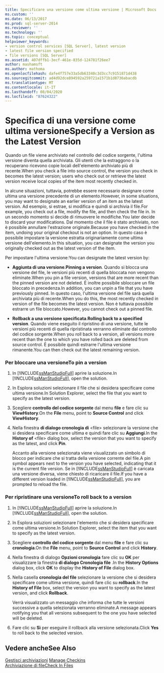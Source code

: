 ```yaml
---
title: Specificare una versione come ultima versione | Microsoft Docs
ms.custom: ''
ms.date: 06/13/2017
ms.prod: sql-server-2014
ms.reviewer: ''
ms.technology: ''
ms.topic: conceptual
helpviewer_keywords:
- version control services [SQL Server], latest version
- latest file version specified
- file versions [SQL Server]
ms.assetid: 407dffb1-3ecf-461e-835d-124781f26ee7
author: mashamsft
ms.author: mathoma
ms.openlocfilehash: dafe4f757e33a5db63340c3d3cc7c9151871d438
ms.sourcegitcommit: ad4d92dce894592a259721a1571b1d8736abacdb
ms.translationtype: MT
ms.contentlocale: it-IT
ms.lasthandoff: 08/04/2020
ms.locfileid: "87624322"
---
```

# <a name="specify-a-version-as-the-latest-version"></a><span data-ttu-id="e8032-102">Specifica di una versione come ultima versione</span><span class="sxs-lookup"><span data-stu-id="e8032-102">Specify a Version as the Latest Version</span></span>
  <span data-ttu-id="e8032-103">Quando un file viene archiviato nel controllo del codice sorgente, l'ultima versione diventa quella archiviata. Gli utenti che la estraggono o la recuperano ricevono copie locali dell'elemento archiviato più di recente.</span><span class="sxs-lookup"><span data-stu-id="e8032-103">When you check a file into source control, the version you check in becomes the latest version; users who check out or retrieve the latest version receive local copies of the item most recently checked in.</span></span>  
  
 <span data-ttu-id="e8032-104">In alcune situazioni, tuttavia, potrebbe essere necessario designare come ultima una versione precedente di un elemento.</span><span class="sxs-lookup"><span data-stu-id="e8032-104">However, in some situations, you may want to designate an earlier version of an item as the latest version.</span></span> <span data-ttu-id="e8032-105">Ad esempio, si estrae, si modifica e quindi si archivia il file.</span><span class="sxs-lookup"><span data-stu-id="e8032-105">For example, you check out a file, modify the file, and then check the file in.</span></span> <span data-ttu-id="e8032-106">In un secondo momento si decide di rimuovere le modifiche.</span><span class="sxs-lookup"><span data-stu-id="e8032-106">You later decide to discard your modifications.</span></span> <span data-ttu-id="e8032-107">Dal momento che il file è stato archiviato, non è possibile annullare l'estrazione originale.</span><span class="sxs-lookup"><span data-stu-id="e8032-107">Because you have checked in the item, undoing your original checkout is not an option.</span></span> <span data-ttu-id="e8032-108">In questo caso è possibile impostare la versione estratta originariamente come ultima versione dell'elemento.</span><span class="sxs-lookup"><span data-stu-id="e8032-108">In this situation, you can designate the version you originally checked out as the latest version of the item.</span></span>  
  
 <span data-ttu-id="e8032-109">Per impostare l'ultima versione:</span><span class="sxs-lookup"><span data-stu-id="e8032-109">You can designate the latest version by:</span></span>  
  
-   <span data-ttu-id="e8032-110">**Aggiunta di una versione**.</span><span class="sxs-lookup"><span data-stu-id="e8032-110">**Pinning a version**.</span></span> <span data-ttu-id="e8032-111">Quando si blocca una versione del file, le versioni più recenti di quella bloccata non vengono eliminate.</span><span class="sxs-lookup"><span data-stu-id="e8032-111">When you pin a file version, versions that are more recent than the pinned version are not deleted.</span></span> <span data-ttu-id="e8032-112">È inoltre possibile sbloccare un file bloccato in precedenza.</span><span class="sxs-lookup"><span data-stu-id="e8032-112">In addition, you can unpin a file that you have previously pinned.</span></span> <span data-ttu-id="e8032-113">In questo caso, l'ultima versione del file sarà quella archiviata più di recente.</span><span class="sxs-lookup"><span data-stu-id="e8032-113">When you do this, the most recently checked in version of the file becomes the latest version.</span></span> <span data-ttu-id="e8032-114">Non è tuttavia possibile estrarre un file bloccato.</span><span class="sxs-lookup"><span data-stu-id="e8032-114">However, you cannot check out a pinned file.</span></span>  
  
-   <span data-ttu-id="e8032-115">**Rollback a una versione specificata**.</span><span class="sxs-lookup"><span data-stu-id="e8032-115">**Rolling back to a specified version**.</span></span> <span data-ttu-id="e8032-116">Quando viene eseguito il ripristino di una versione, tutte le versioni più recenti di quella ripristinata verranno eliminate dal controllo del codice sorgente.</span><span class="sxs-lookup"><span data-stu-id="e8032-116">When you roll back to a version, all versions more recent than the one to which you have rolled back are deleted from source control.</span></span> <span data-ttu-id="e8032-117">È possibile quindi estrarre l'ultima versione rimanente.</span><span class="sxs-lookup"><span data-stu-id="e8032-117">You can then check out the latest remaining version.</span></span>  
  
### <a name="to-pin-a-version"></a><span data-ttu-id="e8032-118">Per bloccare una versione</span><span class="sxs-lookup"><span data-stu-id="e8032-118">To pin a version</span></span>  
  
1.  <span data-ttu-id="e8032-119">In [!INCLUDE[ssManStudioFull](../includes/ssmanstudiofull-md.md)] aprire la soluzione.</span><span class="sxs-lookup"><span data-stu-id="e8032-119">In [!INCLUDE[ssManStudioFull](../includes/ssmanstudiofull-md.md)], open the solution.</span></span>  
  
2.  <span data-ttu-id="e8032-120">In Esplora soluzioni selezionare il file che si desidera specificare come ultima versione.</span><span class="sxs-lookup"><span data-stu-id="e8032-120">In Solution Explorer, select the file that you want to specify as the latest version.</span></span>  
  
3.  <span data-ttu-id="e8032-121">Scegliere **controllo del codice sorgente** dal menu **file** e fare clic su **ViewHistory**.</span><span class="sxs-lookup"><span data-stu-id="e8032-121">On the **File** menu, point to **Source Control** and click **ViewHistory**.</span></span>  
  
4.  <span data-ttu-id="e8032-122">Nella finestra **di dialogo cronologia di** \<file> selezionare la versione che si desidera specificare come ultima e quindi fare clic su **Aggiungi**.</span><span class="sxs-lookup"><span data-stu-id="e8032-122">In the **History of** \<file> dialog box, select the version that you want to specify as the latest, and click **Pin**.</span></span>  
  
     <span data-ttu-id="e8032-123">Accanto alla versione selezionata viene visualizzato un simbolo di blocco per indicare che si tratta della versione corrente del file.</span><span class="sxs-lookup"><span data-stu-id="e8032-123">A pin symbol appears next to the version you have selected, indicating that it is the current file version.</span></span> <span data-ttu-id="e8032-124">Se in [!INCLUDE[ssManStudioFull](../includes/ssmanstudiofull-md.md)] è caricata una versione diversa, viene chiesto di ricaricare il file.</span><span class="sxs-lookup"><span data-stu-id="e8032-124">If you have a different version loaded in [!INCLUDE[ssManStudioFull](../includes/ssmanstudiofull-md.md)], you are prompted to reload the file.</span></span>  
  
### <a name="to-roll-back-to-a-version"></a><span data-ttu-id="e8032-125">Per ripristinare una versione</span><span class="sxs-lookup"><span data-stu-id="e8032-125">To roll back to a version</span></span>  
  
1.  <span data-ttu-id="e8032-126">In [!INCLUDE[ssManStudioFull](../includes/ssmanstudiofull-md.md)] aprire la soluzione.</span><span class="sxs-lookup"><span data-stu-id="e8032-126">In [!INCLUDE[ssManStudioFull](../includes/ssmanstudiofull-md.md)], open the solution.</span></span>  
  
2.  <span data-ttu-id="e8032-127">In Esplora soluzioni selezionare l'elemento che si desidera specificare come ultima versione.</span><span class="sxs-lookup"><span data-stu-id="e8032-127">In Solution Explorer, select the item that you want to specify as the latest version.</span></span>  
  
3.  <span data-ttu-id="e8032-128">Scegliere **controllo del codice sorgente** dal menu **file** e fare clic su **cronologia**.</span><span class="sxs-lookup"><span data-stu-id="e8032-128">On the **File** menu, point to **Source Control** and click **History**.</span></span>  
  
4.  <span data-ttu-id="e8032-129">Nella finestra di dialogo **Opzioni cronologia** fare clic su **OK** per visualizzare la finestra **di dialogo Cronologia file** .</span><span class="sxs-lookup"><span data-stu-id="e8032-129">In the **History Options** dialog box, click **OK** to display the **History of File** dialog box.</span></span>  
  
5.  <span data-ttu-id="e8032-130">Nella casella **cronologia del file** selezionare la versione che si desidera specificare come ultima versione, quindi fare clic su **rollback**.</span><span class="sxs-lookup"><span data-stu-id="e8032-130">In the **History of File** box, select the version you want to specify as the latest version, and click **Rollback**.</span></span>  
  
     <span data-ttu-id="e8032-131">Verrà visualizzato un messaggio che informa che tutte le versioni successive a quella selezionata verranno eliminate.</span><span class="sxs-lookup"><span data-stu-id="e8032-131">A message appears notifying you that all versions subsequent to the one you have selected will be deleted.</span></span>  
  
6.  <span data-ttu-id="e8032-132">Fare clic su **Sì** per eseguire il rollback alla versione selezionata.</span><span class="sxs-lookup"><span data-stu-id="e8032-132">Click **Yes** to roll back to the selected version.</span></span>  
  
## <a name="see-also"></a><span data-ttu-id="e8032-133">Vedere anche</span><span class="sxs-lookup"><span data-stu-id="e8032-133">See Also</span></span>  
 <span data-ttu-id="e8032-134">[Gestisci archiviazioni](../../2014/database-engine/manage-checkins.md) </span><span class="sxs-lookup"><span data-stu-id="e8032-134">[Manage Checkins](../../2014/database-engine/manage-checkins.md) </span></span>  
 [<span data-ttu-id="e8032-135">Archiviazione di file</span><span class="sxs-lookup"><span data-stu-id="e8032-135">Check In Files</span></span>](../../2014/database-engine/check-in-files.md)  
  
  
